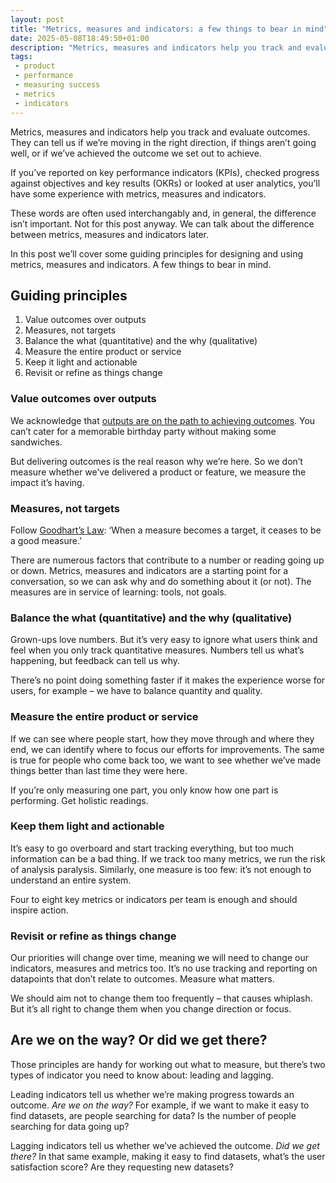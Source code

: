 ```yaml
---
layout: post
title: "Metrics, measures and indicators: a few things to bear in mind"
date: 2025-05-08T18:49:50+01:00
description: "Metrics, measures and indicators help you track and evaluate outcomes. They can tell us if we’re moving in the right direction or not, or if we’ve achieved the outcome we wanted to. Here’s some guiding principles for designing and using them, a few things to bear in mind."
tags:
 - product
 - performance
 - measuring success
 - metrics
 - indicators
---
```


Metrics, measures and indicators help you track and evaluate outcomes. They can tell us if we’re moving in the right direction, if things aren’t going well, or if we’ve achieved the outcome we set out to achieve. 

If you’ve reported on key performance indicators (KPIs), checked progress against objectives and key results (OKRs) or looked at user analytics, you’ll have some experience with metrics, measures and indicators.

These words are often used interchangably and, in general, the difference isn’t important. Not for this post anyway. We can talk about the difference between metrics, measures and indicators later.

In this post we’ll cover some guiding principles for designing and using metrics, measures and indicators. A few things to bear in mind.

## Guiding principles

1. Value outcomes over outputs
2. Measures, not targets
3. Balance the what (quantitative) and the why (qualitative)
4. Measure the entire product or service
5. Keep it light and actionable
6. Revisit or refine as things change

### Value outcomes over outputs

We acknowledge that [outputs are on the path to achieving outcomes](https://www.jamiearnold.com/blog/2019/8/12/outcomes-goals-and-objectives). You can’t cater for a memorable birthday party without making some sandwiches. 

But delivering outcomes is the real reason why we’re here. So we don’t measure whether we’ve delivered a product or feature, we measure the impact it’s having.

### Measures, not targets

Follow [Goodhart’s Law](https://en.wikipedia.org/wiki/Goodhart%27s_law): ‘When a measure becomes a target, it ceases to be a good measure.’ 

There are numerous factors that contribute to a number or reading going up or down. Metrics, measures and indicators are a starting point for a conversation, so we can ask why and do something about it (or not). The measures are in service of learning: tools, not goals.

### Balance the what (quantitative) and the why (qualitative)

Grown-ups love numbers. But it’s very easy to ignore what users think and feel when you only track quantitative measures. Numbers tell us what’s happening, but feedback can tell us why.

There’s no point doing something faster if it makes the experience worse for users, for example – we have to balance quantity and quality. 

### Measure the entire product or service

If we can see where people start, how they move through and where they end, we can identify where to focus our efforts for improvements. The same is true for people who come back too, we want to see whether we’ve made things better than last time they were here.

If you’re only measuring one part, you only know how one part is performing. Get holistic readings.

### Keep them light and actionable

It’s easy to go overboard and start tracking everything, but too much information can be a bad thing. If we track too many metrics, we run the risk of analysis paralysis. Similarly, one measure is too few: it’s not enough to understand an entire system.

Four to eight key metrics or indicators per team is enough and should inspire action. 

### Revisit or refine as things change

Our priorities will change over time, meaning we will need to change our indicators, measures and metrics too. It’s no use tracking and reporting on datapoints that don’t relate to outcomes. Measure what matters.

We should aim not to change them too frequently – that causes whiplash. But it’s all right to change them when you change direction or focus.

## Are we on the way? Or did we get there?

Those principles are handy for working out what to measure, but there’s two types of indicator you need to know about: leading and lagging.

Leading indicators tell us whether we’re making progress towards an outcome. _Are we on the way?_ For example, if we want to make it easy to find datasets, are people searching for data? Is the number of people searching for data going up? 

Lagging indicators tell us whether we’ve achieved the outcome. _Did we get there?_ In that same example, making it easy to find datasets, what’s the user satisfaction score? Are they requesting new datasets?